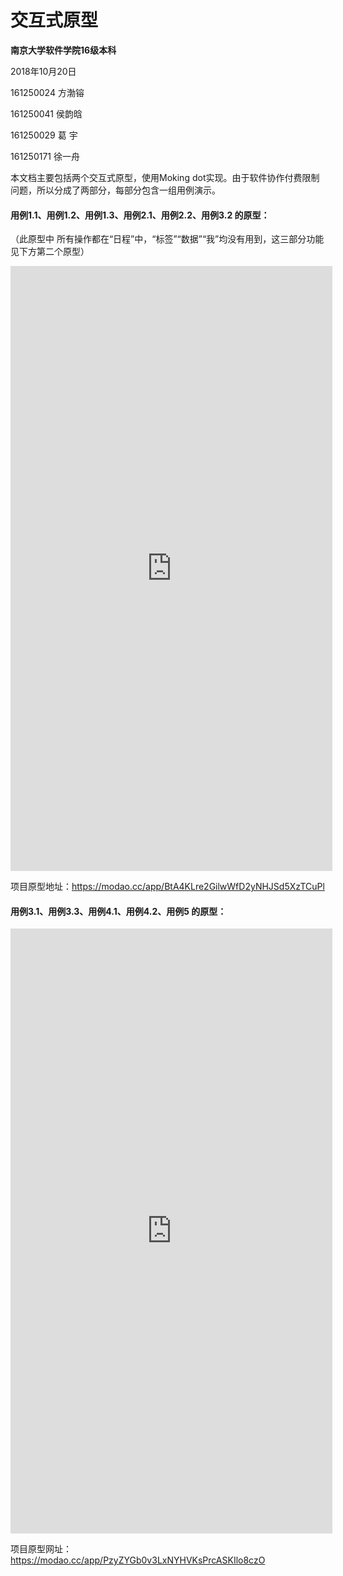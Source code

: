 # 交互式原型

**南京大学软件学院16级本科**

2018年10月20日



161250024 方渤镕

161250041 侯韵晗

161250029 葛    宇

161250171 徐一舟



本文档主要包括两个交互式原型，使用Moking dot实现。由于软件协作付费限制问题，所以分成了两部分，每部分包含一组用例演示。



#### 用例1.1、用例1.2、用例1.3、用例2.1、用例2.2、用例3.2 的原型：

（此原型中 所有操作都在“日程”中，“标签”“数据”“我”均没有用到，这三部分功能见下方第二个原型）

<iframe src="https://modao.cc/app/BtA4KLre2GilwWfD2yNHJSd5XzTCuPl/embed" width="515" height="968" allowTransparency="true" frameborder="0"></iframe>

项目原型地址：https://modao.cc/app/BtA4KLre2GilwWfD2yNHJSd5XzTCuPl



#### 用例3.1、用例3.3、用例4.1、用例4.2、用例5 的原型：



<iframe src="https://modao.cc/app/PzyZYGb0v3LxNYHVKsPrcASKIlo8czO/embed" width="515" height="968" allowTransparency="true" frameborder="0"></iframe>



项目原型网址：https://modao.cc/app/PzyZYGb0v3LxNYHVKsPrcASKIlo8czO